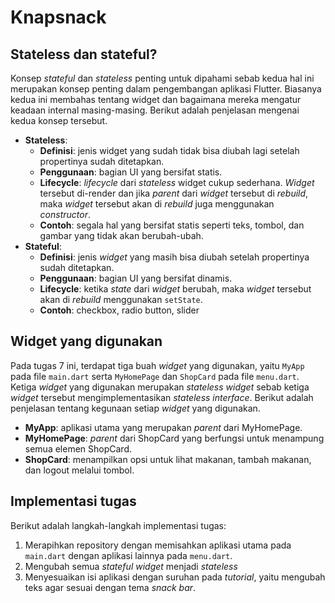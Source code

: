 # Knapsnack
 
## Stateless dan stateful?
Konsep *stateful* dan *stateless* penting untuk dipahami sebab kedua hal ini merupakan konsep penting dalam pengembangan aplikasi Flutter. Biasanya kedua ini membahas tentang widget dan bagaimana mereka mengatur keadaan internal masing-masing. Berikut adalah penjelasan mengenai kedua konsep tersebut.
- **Stateless**:
    - **Definisi**: jenis widget yang sudah tidak bisa diubah lagi setelah propertinya sudah ditetapkan.
    - **Penggunaan**: bagian UI yang bersifat statis.
    - **Lifecycle**: *lifecycle* dari *stateless* widget cukup sederhana. *Widget* tersebut di-render dan jika *parent* dari *widget* tersebut di *rebuild*, maka *widget* tersebut akan di *rebuild* juga menggunakan *constructor*.
    - **Contoh**: segala hal yang bersifat statis seperti teks, tombol, dan gambar yang tidak akan berubah-ubah.
- **Stateful**:
    - **Definisi**: jenis *widget* yang masih bisa diubah setelah propertinya sudah ditetapkan.
    - **Penggunaan**: bagian UI yang bersifat dinamis.
    - **Lifecycle**: ketika *state* dari *widget* berubah, maka *widget* tersebut akan di *rebuild* menggunakan `setState`.
    - **Contoh**: checkbox, radio button, slider

## Widget yang digunakan
Pada tugas 7 ini, terdapat tiga buah *widget* yang digunakan, yaitu `MyApp` pada file `main.dart` serta `MyHomePage` dan `ShopCard` pada file `menu.dart`. Ketiga *widget* yang digunakan merupakan *stateless widget* sebab ketiga *widget* tersebut mengimplementasikan *stateless interface*. Berikut adalah penjelasan tentang kegunaan setiap *widget* yang digunakan.
- **MyApp**: aplikasi utama yang merupakan *parent* dari MyHomePage.
- **MyHomePage**: *parent* dari ShopCard yang berfungsi untuk menampung semua elemen ShopCard.
- **ShopCard**: menampilkan opsi untuk lihat makanan, tambah makanan, dan logout melalui tombol.

## Implementasi tugas
Berikut adalah langkah-langkah implementasi tugas:
1. Merapihkan repository dengan memisahkan aplikasi utama pada `main.dart` dengan aplikasi lainnya pada `menu.dart`.
2. Mengubah semua *stateful widget* menjadi *stateless*
3. Menyesuaikan isi aplikasi dengan suruhan pada *tutorial*, yaitu mengubah teks agar sesuai dengan tema *snack bar*.
